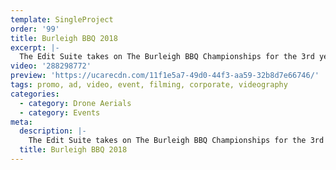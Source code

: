 ```yaml
---
template: SingleProject
order: '99'
title: Burleigh BBQ 2018
excerpt: |-
  The Edit Suite takes on The Burleigh BBQ Championships for the 3rd year! This highlight video captures it all – from smoke on the water, meat on the beach and some of Australia’s best BBQ teams together battling it out over two days for the 3rd Annual Burleigh BBQ Championships. With incredible picturesque views, a smokin vibe and true beachside community feel, this video truly highlights the best of competition.
video: '288298772'
preview: 'https://ucarecdn.com/11f1e5a7-49d0-44f3-aa59-32b8d7e66746/'
tags: promo, ad, video, event, filming, corporate, videography
categories:
  - category: Drone Aerials
  - category: Events
meta:
  description: |-
    The Edit Suite takes on The Burleigh BBQ Championships for the 3rd year! This highlight video captures it all – from smoke on the water, meat on the beach and some of Australia’s best BBQ teams together battling it out over two days for the 3rd Annual Burleigh BBQ Championships. With incredible picturesque views, a smokin vibe and true beachside community feel, this video truly highlights the best of competition.
  title: Burleigh BBQ 2018
---
```

